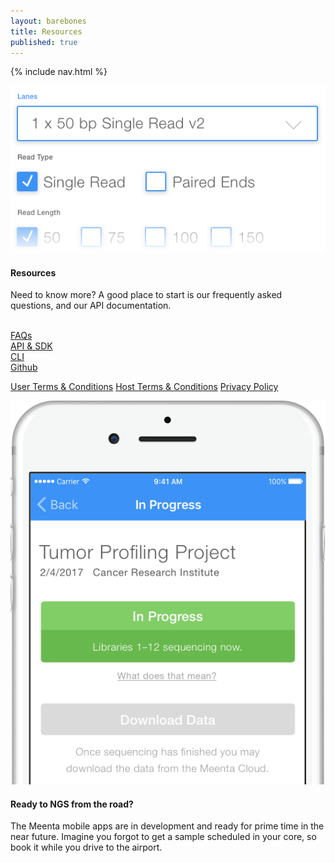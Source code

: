 ```yaml
---
layout: barebones
title: Resources
published: true
---
```


{% include nav.html %}

<div class="process container-fluid">
	<div class="container">
		<div class="process-step process-step-search row">
			<div class="process-step-image col-md-7 col-md-push-5">
				<img src="/images/search-example.png" srcset="/images/search-example@2x.png 2x" alt="Search example" />
			</div>
			<div class="process-step-body col-md-5 col-md-pull-7">
				<h4 class="hidden-xs hidden-sm">Resources</h4>
				<p>
					Need to know more? A good place to start is our frequently asked
					questions, and our API documentation.
				</p>
				<br>
				<a class="button button-light" href="/faqs">FAQs</a>
				<br>
				<a class="button button-light" href="/api">API & SDK</a>
				<br>
				<a class="button button-light" href="/cli">CLI</a>
				<br>
				<a class="button button-light" href="https://github.com/Meenta" target="_blank">Github</a>
			</div>
		</div>
	</div>
</div>

<div class="notice notice-book container-fluid">
	<div class="container">
		<div class="process-step-body col-md-7">
			<p>
				<a href="/user-terms" class="button button-small">User Terms & Conditions</a>
				<a href="/host-terms" class="button button-small">Host Terms & Conditions</a>
				<a href="/privacy-policy" class="button button-small">Privacy Policy</a>
			</p>
		</div>
	</div>
</div>

<div class="process container-fluid">
	<div class="container">
		<div class="process-step process-step-track row">
			<div class="process-step-image col-md-5 col-md-push-7">
				<img src="/images/progress-example.png" srcset="/images/progress-example@2x.png 2x" alt="Progress example" />
			</div>
			<div class="process-step-body col-md-7 col-md-pull-5">
				<h4>Ready to NGS from the road?</h4>
				<p>
					The Meenta mobile apps are in development and ready for prime time
					in the near future. Imagine you forgot to get a sample scheduled in
					your core, so book it while you drive to the airport.
				</p>
			</div>
		</div>
	</div>
</div>
